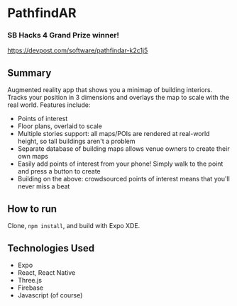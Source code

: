 # PathfindAR

### SB Hacks 4 Grand Prize winner!

https://devpost.com/software/pathfindar-k2c1j5

## Summary

Augmented reality app that shows you a minimap of building interiors.  Tracks your position in 3 dimensions and overlays the map to scale with the real world.  Features include:
* Points of interest
* Floor plans, overlaid to scale
* Multiple stories support:  all maps/POIs are rendered at real-world height, so tall buildings aren't a problem
* Separate database of building maps allows venue owners to create their own maps
* Easily add points of interest from your phone!  Simply walk to the point and press a button to create
* Building on the above: crowdsourced points of interest means that you'll never miss a beat

## How to run

Clone, `npm install`, and build with Expo XDE.

## Technologies Used

* Expo
* React, React Native
* Three.js
* Firebase
* Javascript (of course)
